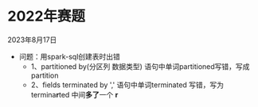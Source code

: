 # 2022年赛题

2023年8月17日

- 问题：用spark-sql创建表时出错
  - 1、partitioned by(分区列 数据类型) 语句中单词partitioned写错，写成partition
  - 2、fields terminated by ',' 语句中单词terminated 写错，写为 termina**r**ted 中间**多了**一个 **r**

